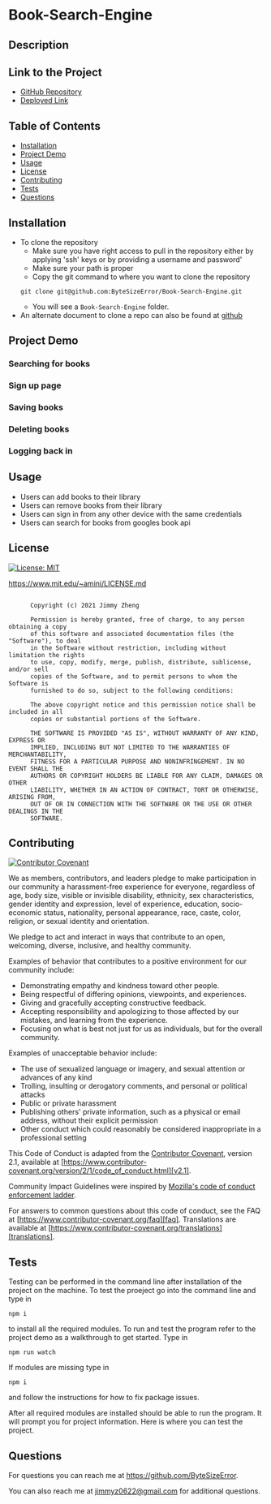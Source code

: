 # Book-Search-Engine

## Description

## Link to the Project

-   [GitHub Repository][github-repo]
-   [Deployed Link][deployed-link]

## Table of Contents

-   [Installation](#installation)
-   [Project Demo](#project-demo)
-   [Usage](#usage)
-   [License](#license)
-   [Contributing](#contributing)
-   [Tests](#tests)
-   [Questions](#questions)

## Installation

-   To clone the repository
    -   Make sure you have right access to pull in the repository either by applying 'ssh' keys or by providing a username and password'
    -   Make sure your path is proper
    -   Copy the git command to where you want to clone the repository
    ```
    git clone git@github.com:ByteSizeError/Book-Search-Engine.git
    ```
    -   You will see a `Book-Search-Engine` folder.
-   An alternate document to clone a repo can also be found at [github][github-link]

## Project Demo

### Searching for books

### Sign up page

### Saving books

### Deleting books

### Logging back in

## Usage

-   Users can add books to their library
-   Users can remove books from their library
-   Users can sign in from any other device with the same credentials
-   Users can search for books from googles book api

## License

[![License: MIT](https://img.shields.io/badge/License-MIT-yellow.svg)](https://opensource.org/licenses/MIT)

https://www.mit.edu/~amini/LICENSE.md

```MIT License

      Copyright (c) 2021 Jimmy Zheng

      Permission is hereby granted, free of charge, to any person obtaining a copy
      of this software and associated documentation files (the "Software"), to deal
      in the Software without restriction, including without limitation the rights
      to use, copy, modify, merge, publish, distribute, sublicense, and/or sell
      copies of the Software, and to permit persons to whom the Software is
      furnished to do so, subject to the following conditions:

      The above copyright notice and this permission notice shall be included in all
      copies or substantial portions of the Software.

      THE SOFTWARE IS PROVIDED "AS IS", WITHOUT WARRANTY OF ANY KIND, EXPRESS OR
      IMPLIED, INCLUDING BUT NOT LIMITED TO THE WARRANTIES OF MERCHANTABILITY,
      FITNESS FOR A PARTICULAR PURPOSE AND NONINFRINGEMENT. IN NO EVENT SHALL THE
      AUTHORS OR COPYRIGHT HOLDERS BE LIABLE FOR ANY CLAIM, DAMAGES OR OTHER
      LIABILITY, WHETHER IN AN ACTION OF CONTRACT, TORT OR OTHERWISE, ARISING FROM,
      OUT OF OR IN CONNECTION WITH THE SOFTWARE OR THE USE OR OTHER DEALINGS IN THE
      SOFTWARE.
```

## Contributing

[![Contributor Covenant](https://img.shields.io/badge/Contributor%20Covenant-2.1-4baaaa.svg)](code_of_conduct.md)

We as members, contributors, and leaders pledge to make participation in our
community a harassment-free experience for everyone, regardless of age, body
size, visible or invisible disability, ethnicity, sex characteristics, gender
identity and expression, level of experience, education, socio-economic status,
nationality, personal appearance, race, caste, color, religion, or sexual identity
and orientation.

We pledge to act and interact in ways that contribute to an open, welcoming,
diverse, inclusive, and healthy community.

Examples of behavior that contributes to a positive environment for our
community include:

-   Demonstrating empathy and kindness toward other people.
-   Being respectful of differing opinions, viewpoints, and experiences.
-   Giving and gracefully accepting constructive feedback.
-   Accepting responsibility and apologizing to those affected by our mistakes, and learning from the experience.
-   Focusing on what is best not just for us as individuals, but for the overall community.

Examples of unacceptable behavior include:

-   The use of sexualized language or imagery, and sexual attention or advances of any kind
-   Trolling, insulting or derogatory comments, and personal or political attacks
-   Public or private harassment
-   Publishing others' private information, such as a physical or email address, without their explicit permission
-   Other conduct which could reasonably be considered inappropriate in a professional setting

This Code of Conduct is adapted from the [Contributor Covenant][homepage],
version 2.1, available at
[https://www.contributor-covenant.org/version/2/1/code_of_conduct.html][v2.1].

Community Impact Guidelines were inspired by
[Mozilla's code of conduct enforcement ladder][mozilla coc].

For answers to common questions about this code of conduct, see the FAQ at
[https://www.contributor-covenant.org/faq][faq]. Translations are available
at [https://www.contributor-covenant.org/translations][translations].

## Tests

Testing can be performed in the command line after installation of the project on the machine. To test the proeject go into the command line and type in

```
npm i
```

to install all the required modules.
To run and test the program refer to the project demo as a walkthrough to get started.
Type in

```
npm run watch
```

If modules are missing type in

```
npm i
```

and follow the instructions for how to fix package issues.

After all required modules are installed should be able to run the program. It will prompt you for project information. Here is where you can test the project.

## Questions

For questions you can reach me at https://github.com/ByteSizeError.

You can also reach me at jimmyz0622@gmail.com for additional questions.

[deployed-link]: https://evening-plains-22699.herokuapp.com/
[faq]: https://www.contributor-covenant.org/faq
[github-link]: https://docs.github.com/en/github/creating-cloning-and-archiving-repositories/cloning-a-repository-from-github/cloning-a-repository
[github-repo]: https://github.com/ByteSizeError/Book-Search-Engine
[homepage]: https://www.contributor-covenant.org
[mozilla coc]: https://github.com/mozilla/diversity
[translations]: https://www.contributor-covenant.org/translations
[v2.1]: https://www.contributor-covenant.org/version/2/1/code_of_conduct.html
